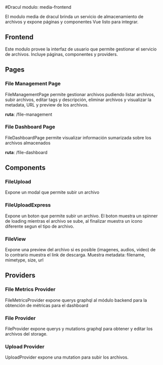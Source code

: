 #Dracul modulo: media-frontend

El modulo media de dracul brinda un servicio de almacenamiento de archivos y expone páginas y componentes Vue listo para integrar.

## Frontend 
Este modulo provee la interfaz de usuario que permite gestionar el servicio de archivos. Incluye páginas, componentes y providers.

## Pages

### File Management Page
FileManagementPage permite gestionar archivos pudiendo listar archivos, subir archivos, editar tags y descripción, eliminar archivos y visualizar la metadata, URL y preview de los archivos.   

**ruta**: /file-management

### File Dashboard Page

FileDashboardPage permite visualizar información sumarizada sobre los archivos almacenados 

**ruta**: /file-dashboard


## Components

### FileUpload
Expone un modal que permite subir un archivo

### FileUploadExpress
Expone un boton que permite subir un archivo. El boton muestra un spinner de loading mientras el archivo se sube, al finalizar muestra un icono diferente segun el tipo de archivo.

### FileView
Expone una preview del archivo si es posible (imagenes, audios, video) de lo contrario muestra el link de descarga. Muestra metadata: filename, mimetype, size, url 

## Providers

### File Metrics Provider

FileMetricsProvider expone querys graphql al módulo backend para la obtención de métricas para el dashboard

### File Provider

FileProvider expone querys y mutations graphql para obtener y editar los archivos del storage.

### Upload Provider

UploadProvider expone una mutation para subir los archivos.
